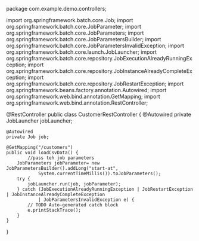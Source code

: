 package com.example.demo.controllers;

import org.springframework.batch.core.Job;
import org.springframework.batch.core.JobParameter;
import org.springframework.batch.core.JobParameters;
import org.springframework.batch.core.JobParametersBuilder;
import org.springframework.batch.core.JobParametersInvalidException;
import org.springframework.batch.core.launch.JobLauncher;
import org.springframework.batch.core.repository.JobExecutionAlreadyRunningException;
import org.springframework.batch.core.repository.JobInstanceAlreadyCompleteException;
import org.springframework.batch.core.repository.JobRestartException;
import org.springframework.beans.factory.annotation.Autowired;
import org.springframework.web.bind.annotation.GetMapping;
import org.springframework.web.bind.annotation.RestController;

@RestController
public class CustomerRestController {
	@Autowired
	private JobLauncher jobLauncher;
	
	@Autowired
	private Job job;
	
	@GetMapping("/customers")
	public void loadCsvData() {
			//pass teh job parameters
		JobParameters jobParameter= new JobParametersBuilder().addLong("start-at", 
				System.currentTimeMillis()).toJobParameters();
		try {
			jobLauncher.run(job, jobParameter);
		} catch (JobExecutionAlreadyRunningException | JobRestartException | JobInstanceAlreadyCompleteException
				| JobParametersInvalidException e) {
			// TODO Auto-generated catch block
			e.printStackTrace();
		}
	}
}
